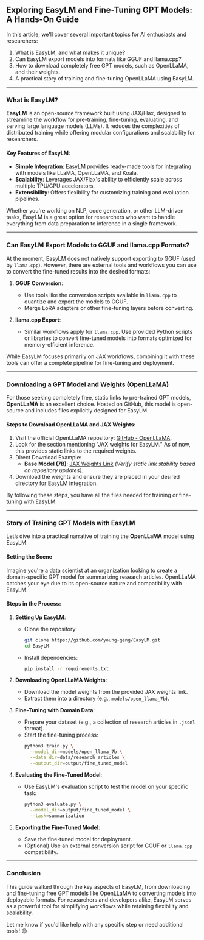 ## Exploring EasyLM and Fine-Tuning GPT Models: A Hands-On Guide

In this article, we'll cover several important topics for AI enthusiasts and researchers:
1. What is EasyLM, and what makes it unique?
2. Can EasyLM export models into formats like GGUF and llama.cpp?
3. How to download completely free GPT models, such as OpenLLaMA, and their weights.
4. A practical story of training and fine-tuning OpenLLaMA using EasyLM.

---

### **What is EasyLM?**

**EasyLM** is an open-source framework built using JAX/Flax, designed to streamline the workflow for pre-training, fine-tuning, evaluating, and serving large language models (LLMs). It reduces the complexities of distributed training while offering modular configurations and scalability for researchers.

#### **Key Features of EasyLM**:
- **Simple Integration**: EasyLM provides ready-made tools for integrating with models like LLaMA, OpenLLaMA, and Koala.
- **Scalability**: Leverages JAX/Flax's ability to efficiently scale across multiple TPU/GPU accelerators.
- **Extensibility**: Offers flexibility for customizing training and evaluation pipelines.

Whether you're working on NLP, code generation, or other LLM-driven tasks, EasyLM is a great option for researchers who want to handle everything from data preparation to inference in a single framework.

---

### **Can EasyLM Export Models to GGUF and llama.cpp Formats?**

At the moment, EasyLM does not natively support exporting to GGUF (used by `llama.cpp`). However, there are external tools and workflows you can use to convert the fine-tuned results into the desired formats:

1. **GGUF Conversion**:
   - Use tools like the conversion scripts available in `llama.cpp` to quantize and export the models to GGUF.
   - Merge LoRA adapters or other fine-tuning layers before converting.

2. **llama.cpp Export**:
   - Similar workflows apply for `llama.cpp`. Use provided Python scripts or libraries to convert fine-tuned models into formats optimized for memory-efficient inference.

While EasyLM focuses primarily on JAX workflows, combining it with these tools can offer a complete pipeline for fine-tuning and deployment.

---

### **Downloading a GPT Model and Weights (OpenLLaMA)**

For those seeking completely free, static links to pre-trained GPT models, **OpenLLaMA** is an excellent choice. Hosted on GitHub, this model is open-source and includes files explicitly designed for EasyLM.

#### **Steps to Download OpenLLaMA and JAX Weights**:
1. Visit the official OpenLLaMA repository: [GitHub - OpenLLaMA](https://github.com/openlm-research/open_llama).
2. Look for the section mentioning "JAX weights for EasyLM." As of now, this provides static links to the required weights.
3. Direct Download Example:
   - **Base Model (7B)**: [JAX Weights Link](https://huggingface.co/openlm-research/open_llama_7b_open-instruct/tarball/main) *(Verify static link stability based on repository updates).*
4. Download the weights and ensure they are placed in your desired directory for EasyLM integration.

By following these steps, you have all the files needed for training or fine-tuning with EasyLM.

---

### **Story of Training GPT Models with EasyLM**

Let’s dive into a practical narrative of training the **OpenLLaMA** model using EasyLM.

#### **Setting the Scene**
Imagine you're a data scientist at an organization looking to create a domain-specific GPT model for summarizing research articles. OpenLLaMA catches your eye due to its open-source nature and compatibility with EasyLM.

#### **Steps in the Process**:
1. **Setting Up EasyLM**:
   - Clone the repository:
     ```bash
     git clone https://github.com/young-geng/EasyLM.git
     cd EasyLM
     ```
   - Install dependencies:
     ```bash
     pip install -r requirements.txt
     ```

2. **Downloading OpenLLaMA Weights**:
   - Download the model weights from the provided JAX weights link.
   - Extract them into a directory (e.g., `models/open_llama_7b`).

3. **Fine-Tuning with Domain Data**:
   - Prepare your dataset (e.g., a collection of research articles in `.jsonl` format).
   - Start the fine-tuning process:
     ```bash
     python3 train.py \
       --model_dir=models/open_llama_7b \
       --data_dir=data/research_articles \
       --output_dir=output/fine_tuned_model
     ```

4. **Evaluating the Fine-Tuned Model**:
   - Use EasyLM's evaluation script to test the model on your specific task:
     ```bash
     python3 evaluate.py \
       --model_dir=output/fine_tuned_model \
       --task=summarization
     ```

5. **Exporting the Fine-Tuned Model**:
   - Save the fine-tuned model for deployment.
   - (Optional) Use an external conversion script for GGUF or `llama.cpp` compatibility.

---

### **Conclusion**

This guide walked through the key aspects of EasyLM, from downloading and fine-tuning free GPT models like OpenLLaMA to converting models into deployable formats. For researchers and developers alike, EasyLM serves as a powerful tool for simplifying workflows while retaining flexibility and scalability.

Let me know if you'd like help with any specific step or need additional tools! 😊
